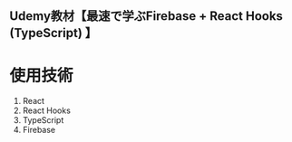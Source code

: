 ## Udemy教材【最速で学ぶFirebase + React Hooks (TypeScript) 】

# 使用技術
1. React
2. React Hooks
3. TypeScript
4. Firebase
